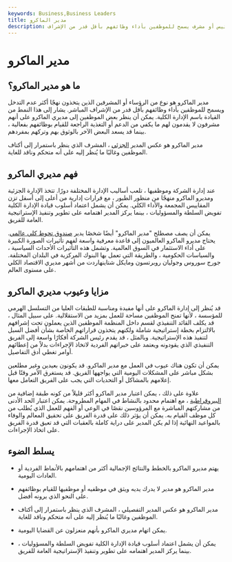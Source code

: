 ```yaml
---
keywords: Business,Business Leaders
title: مدير الماكرو
description: مدير الماكرو هو رئيس أو مشرف يسمح للموظفين بأداء وظائفهم بأقل قدر من الإشراف.
---
```


# مدير الماكرو
## ما هو مدير الماكرو؟

مدير الماكرو هو نوع من الرؤساء أو المشرفين الذين يتخذون نهجًا أكثر عدم التدخل ويسمح للموظفين بأداء وظائفهم بأقل قدر من الإشراف المباشر. يشار إلى هذا النمط من القيادة باسم الإدارة الكلية. يمكن أن ينظر بعض الموظفين إلى مديري الماكرو على أنهم مشرفون لا يقدمون لهم ما يكفي من الدعم أو التغذية الراجعة للقيام بوظائفهم بفعالية ، بينما قد يسعد البعض الآخر بالوثوق بهم وتركهم بمفردهم.

مدير الماكرو هو عكس المدير [الجزئي](/micro-manager) ، المشرف الذي ينظر باستمرار إلى أكتاف الموظفين وغالبًا ما يُنظر إليه على أنه متحكم وناقد للغاية.

## فهم مديري الماكرو

عند إدارة الشركة وموظفيها ، تلعب أساليب الإدارة المختلفة دورًا. تتخذ الإدارة الجزئية ومديرو الماكرو منهجًا من منظور الطيور ، مع قرارات إدارية من أعلى إلى أسفل تزن المقاييس المجمعة والأداء الكلي. يمكن أن يشمل اعتماد أسلوب قيادة الإدارة الكلية تفويض السلطة والمسؤوليات ، بينما يركز المدير اهتمامه على تطوير وتنفيذ الإستراتيجية العامة للفريق.

يمكن أن يصف مصطلح "مدير الماكرو" أيضًا شخصًا يدير [صندوق تحوط كلي عالمي](/hedgefund). يحتاج مديرو الماكرو العالميون إلى قاعدة معرفية واسعة لفهم تأثيرات الصورة الكبيرة على أداء الاستثمار في السوق العالمية. وتشمل هذه التأثيرات الأحداث السياسية ، والسياسات الحكومية ، والطريقة التي تعمل بها البنوك المركزية في البلدان المختلفة. جورج سوروس وجوليان روبرتسون ومايكل شتاينهاردت من أشهر مديري الاقتصاد الكلي على مستوى العالم.

## مزايا وعيوب مديري الماكرو

قد يُنظر إلى إدارة الماكرو على أنها مفيدة ومناسبة للطبقات العليا من التسلسل الهرمي للمؤسسة ، لأنها تمنح الموظفين مساحة للعمل بمزيد من الاستقلالية. على سبيل المثال ، قد يكلف القائد التنفيذي لقسم داخل المنظمة الموظفين الذين يعملون تحت إشرافهم بالالتزام بخطة إستراتيجية شاملة ولكنهم يتخذون قراراتهم الخاصة بشأن أفضل السبل لتنفيذ هذه الإستراتيجية. وبالمثل ، قد يقدم رئيس الشركة أفكارًا واسعة إلى الفريق التنفيذي الذي يقودونه ويعتمد على خبراتهم الفردية لاتخاذ الإجراءات بدلاً من إعطائهم أوامر تغطي أدق التفاصيل.

يمكن أن تكون هناك عيوب في العمل مع مدير الماكرو. قد يكونون بعيدين وغير مطلعين بشكل مباشر على المشكلات اليومية التي يواجهها الفريق. قد يستغرق الأمر وقتًا قبل إعلامهم بالمشاكل أو التحديات التي يجب على الفريق التعامل معها.

علاوة على ذلك ، يمكن اعتبار مدير الماكرو أكثر قليلاً من كونه طبقة إضافية من [البيروقراطية](/bureaucracy) ، مع اهتمام محدود بالنشاط في المهام المطروحة. يمكن اعتبار الحد الأدنى من مشاركتهم المباشرة مع المرؤوسين نقصًا في الوعي أو الفهم للعمل الذي يُطلب من كل موظف القيام به. يمكن أن يؤثر ذلك على قدرة الفريق على تحقيق المعالم والوفاء بالمواعيد النهائية إذا لم يكن المدير على دراية كاملة بالعقبات التي قد تعيق قدرة الفريق على اتخاذ الإجراءات.

## يسلط الضوء

- يهتم مديرو الماكرو بالخطط والنتائج الإجمالية أكثر من اهتمامهم بالأنماط الفردية أو العادات اليومية.

- مدير الماكرو هو مدير لا يدرك يديه ويثق في موظفيه أو موظفيها للقيام بوظائفهم على النحو الذي يرونه أفضل.

- مدير الماكرو هو عكس المدير التفصيلي ، المشرف الذي ينظر باستمرار إلى أكتاف الموظفين وغالبًا ما يُنظر إليه على أنه متحكم وناقد للغاية.

- يمكن اتهام مديري الماكرو بأنهم منعزلون عن القضايا اليومية.

- يمكن أن يشمل اعتماد أسلوب قيادة الإدارة الكلية تفويض السلطة والمسؤوليات ، بينما يركز المدير اهتمامه على تطوير وتنفيذ الإستراتيجية العامة للفريق.

